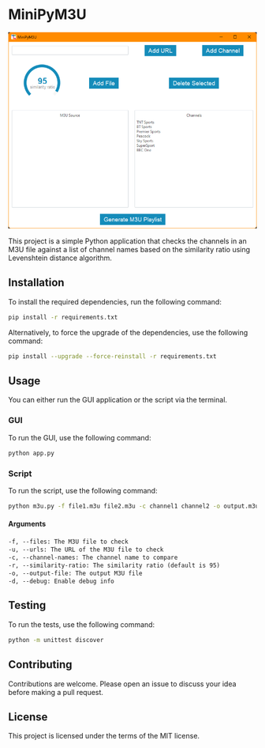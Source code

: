 # MiniPyM3U

![Screenshot of the GUI](images/app.png)

This project is a simple Python application that checks the channels in an M3U file against a list of channel names based on the similarity ratio using Levenshtein distance algorithm.

## Installation

To install the required dependencies, run the following command:

```sh
pip install -r requirements.txt
```

Alternatively, to force the upgrade of the dependencies, use the following command:

```sh
pip install --upgrade --force-reinstall -r requirements.txt
```

## Usage

You can either run the GUI application or the script via the terminal.

### GUI

To run the GUI, use the following command:

```sh
python app.py
```

### Script

To run the script, use the following command:

```sh
python m3u.py -f file1.m3u file2.m3u -c channel1 channel2 -o output.m3u
```

#### Arguments

```
-f, --files: The M3U file to check
-u, --urls: The URL of the M3U file to check
-c, --channel-names: The channel name to compare
-r, --similarity-ratio: The similarity ratio (default is 95)
-o, --output-file: The output M3U file
-d, --debug: Enable debug info
```


## Testing

To run the tests, use the following command:

```sh
python -m unittest discover
```

## Contributing

Contributions are welcome. Please open an issue to discuss your idea before making a pull request.

## License

This project is licensed under the terms of the MIT license.